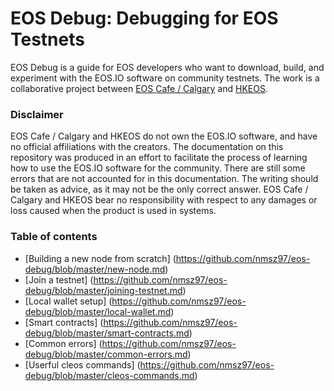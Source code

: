 # EOS Debug: Debugging for EOS Testnets

EOS Debug is a guide for EOS developers who want to download, build, and experiment with the EOS.IO software on community testnets. The work is a collaborative project between [EOS Cafe / Calgary](http://eos.cafe) and [HKEOS](http://www.hkeos.com/).

### Disclaimer

EOS Cafe / Calgary and HKEOS do not own the EOS.IO software, and have no official affiliations with the creators. The documentation on this repository was produced in an effort to facilitate the process of learning how to use the EOS.IO software for the community. There are still some errors that are not accounted for in this documentation. The writing should be taken as advice, as it may not be the only correct answer. EOS Cafe / Calgary and HKEOS bear no responsibility with respect to any damages or loss caused when the product is used in systems.

### Table of contents

* [Building a new node from scratch] (https://github.com/nmsz97/eos-debug/blob/master/new-node.md)
* [Join a testnet] (https://github.com/nmsz97/eos-debug/blob/master/joining-testnet.md)
* [Local wallet setup] (https://github.com/nmsz97/eos-debug/blob/master/local-wallet.md)
* [Smart contracts] (https://github.com/nmsz97/eos-debug/blob/master/smart-contracts.md)
* [Common errors] (https://github.com/nmsz97/eos-debug/blob/master/common-errors.md)
* [Userful cleos commands] (https://github.com/nmsz97/eos-debug/blob/master/cleos-commands.md)
